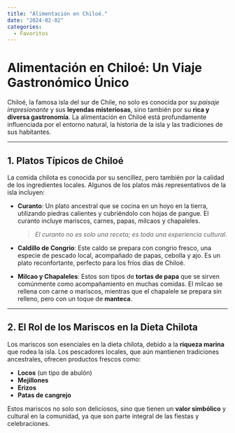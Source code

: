```yaml
---
title: "Alimentación en Chiloé."
date: "2024-02-02"
categories:
  - Favoritos
---
```


# Alimentación en Chiloé: Un Viaje Gastronómico Único

Chiloé, la famosa isla del sur de Chile, no solo es conocida por su *paisaje impresionante* y sus **leyendas misteriosas**, sino también por su **rica y diversa gastronomía**. La alimentación en Chiloé está profundamente influenciada por el entorno natural, la historia de la isla y las tradiciones de sus habitantes.

---

## 1. **Platos Típicos de Chiloé**

La comida chilota es conocida por su sencillez, pero también por la calidad de los ingredientes locales. Algunos de los platos más representativos de la isla incluyen:

- **Curanto**: Un plato ancestral que se cocina en un hoyo en la tierra, utilizando piedras calientes y cubriéndolo con hojas de pangue. El curanto incluye mariscos, carnes, papas, milcaos y chapaleles.
  
  > *El curanto no es solo una receta; es toda una experiencia cultural*.

- **Caldillo de Congrio**: Este caldo se prepara con congrio fresco, una especie de pescado local, acompañado de papas, cebolla y ajo. Es un plato reconfortante, perfecto para los fríos días de Chiloé.

- **Milcao y Chapaleles**: Estos son tipos de **tortas de papa** que se sirven comúnmente como acompañamiento en muchas comidas. El milcao se rellena con carne o mariscos, mientras que el chapalele se prepara sin relleno, pero con un toque de **manteca**.

---

## 2. **El Rol de los Mariscos en la Dieta Chilota**

Los mariscos son esenciales en la dieta chilota, debido a la **riqueza marina** que rodea la isla. Los pescadores locales, que aún mantienen tradiciones ancestrales, ofrecen productos frescos como:

- **Locos** (un tipo de abulón)
- **Mejillones**
- **Erizos**
- **Patas de cangrejo**

Estos mariscos no solo son deliciosos, sino que tienen un **valor simbólico** y cultural en la comunidad, ya que son parte integral de las fiestas y celebraciones.
